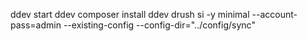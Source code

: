 ddev start
ddev composer install
ddev drush si -y minimal --account-pass=admin --existing-config --config-dir="../config/sync"
